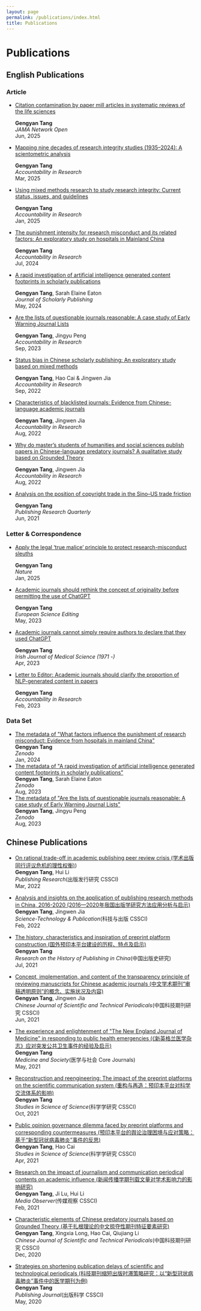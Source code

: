 ```yaml
---
layout: page
permalink: /publications/index.html
title: Publications
---
```


# Publications

## English Publications

### Article

- <div style="display: flex; align-items: center;">
    <a href="https://doi.org/10.1001/jamanetworkopen.2025.15160" target="_blank">Citation contamination by paper mill articles in systematic reviews of the life sciences</a>
    <div class="altmetric-embed" data-badge-type="donut" data-altmetric-id="178037931" style="margin-left: 10px;"></div>
  </div>
  
  **Gengyan Tang**  
  *JAMA Network Open*  
  Jun, 2025

<script type="text/javascript" src="https://d1bxh8uas1mnw7.cloudfront.net/assets/embed.js"></script>

- <div style="display: flex; align-items: center;">
    <a href="https://doi.org/10.1080/08989621.2025.2470860" target="_blank">Mapping nine decades of research integrity studies (1935–2024): A scientometric analysis</a>
    <div class="altmetric-embed" data-badge-type="donut" data-altmetric-id="175183133" style="margin-left: 10px;"></div>
  </div>
  
  **Gengyan Tang**  
  *Accountability in Research*  
  Mar, 2025

<script type="text/javascript" src="https://d1bxh8uas1mnw7.cloudfront.net/assets/embed.js"></script>

- <div style="display: flex; align-items: center;">
    <a href="https://doi.org/10.1080/08989621.2024.2449041" target="_blank">Using mixed methods research to study research integrity: Current status, issues, and guidelines</a>
    <div class="altmetric-embed" data-badge-type="donut" data-altmetric-id="172701067" style="margin-left: 10px;"></div>
  </div>
  
  **Gengyan Tang**  
  *Accountability in Research*  
  Jan, 2025

<script type="text/javascript" src="https://d1bxh8uas1mnw7.cloudfront.net/assets/embed.js"></script>

- <div style="display: flex; align-items: center;">
    <a href="https://doi.org/10.1080/08989621.2024.2377723" target="_blank">The punishment intensity for research misconduct and its related factors: An exploratory study on hospitals in Mainland China</a>
    <div class="altmetric-embed" data-badge-type="donut" data-altmetric-id="165394535" style="margin-left: 10px;"></div>
  </div>
  
  **Gengyan Tang**  
  *Accountability in Research*  
  Jul, 2024

<script type="text/javascript" src="https://d1bxh8uas1mnw7.cloudfront.net/assets/embed.js"></script>

- <div style="display: flex; align-items: center;">
    <a href="https://doi.org/10.3138/jsp-2023-0079" target="_blank">A rapid investigation of artificial intelligence generated content footprints in scholarly publications</a>
    <div class="altmetric-embed" data-badge-type="donut" data-altmetric-id="164455281" style="margin-left: 10px;"></div>
  </div>

  **Gengyan Tang**, Sarah Elaine Eaton  
  *Journal of Scholarly Publishing*  
  May, 2024

<script type="text/javascript" src="https://d1bxh8uas1mnw7.cloudfront.net/assets/embed.js"></script>

- <div style="display: flex; align-items: center;">
    <a href="https://doi.org/10.1080/08989621.2023.2261846" target="_blank">Are the lists of questionable journals reasonable: A case study of Early Warning Journal Lists</a>
    <div class="altmetric-embed" data-badge-type="donut" data-altmetric-id="154607337" style="margin-left: 10px;"></div>
  </div>

  **Gengyan Tang**, Jingyu Peng<br> 
  *Accountability in Research*  
  Sep, 2023

<script type="text/javascript" src="https://d1bxh8uas1mnw7.cloudfront.net/assets/embed.js"></script>

- <div style="display: flex; align-items: center;">
    <a href="https://doi.org/10.1080/08989621.2022.2117621" target="_blank">Status bias in Chinese scholarly publishing: An exploratory study based on mixed methods</a>
    <div class="altmetric-embed" data-badge-type="donut" data-altmetric-id="134953689" style="margin-left: 10px;"></div>
  </div>

  **Gengyan Tang**, Hao Cai & Jingwen Jia<br> 
  *Accountability in Research* <br> 
  Sep, 2022

<script type="text/javascript" src="https://d1bxh8uas1mnw7.cloudfront.net/assets/embed.js"></script>

- <div style="display: flex; align-items: center;">
    <a href="https://doi.org/10.1080/08989621.2022.2117621" target="_blank">Characteristics of blacklisted journals: Evidence from Chinese-language academic journals</a>
    <div class="altmetric-embed" data-badge-type="donut" data-altmetric-id="134014063" style="margin-left: 10px;"></div>
  </div>

  **Gengyan Tang**, Jingwen Jia <br>
  *Accountability in Research*  <br>
  Aug, 2022

<script type="text/javascript" src="https://d1bxh8uas1mnw7.cloudfront.net/assets/embed.js"></script>

- <div style="display: flex; align-items: center;">
    <a href="https://www.tandfonline.com/doi/full/10.1080/08989621.2021.1960164" target="_blank">Why do master’s students of humanities and social sciences publish papers in Chinese-language predatory journals? A qualitative study based on Grounded Theory</a>
    <div class="altmetric-embed" data-badge-type="donut" data-altmetric-id="110486589" style="margin-left: 10px;"></div>
  </div>

  **Gengyan Tang**, Jingwen Jia <br>
  *Accountability in Research*  <br>
  Aug, 2022

<script type="text/javascript" src="https://d1bxh8uas1mnw7.cloudfront.net/assets/embed.js"></script>

- <div style="display: flex; align-items: center;">
    <a href="https://doi.org/10.1007/s12109-020-09719-z" target="_blank">Analysis on the position of copyright trade in the Sino–US trade friction</a>
    <div class="altmetric-embed" data-badge-type="donut" data-altmetric-id="80780825" style="margin-left: 10px;"></div>
  </div>

  **Gengyan Tang**<br>
  *Publishing Research Quarterly*  <br>
  Jun, 2021

<script type="text/javascript" src="https://d1bxh8uas1mnw7.cloudfront.net/assets/embed.js"></script>

### Letter & Correspondence

- <div style="display: flex; align-items: center;">
    <a href="https://doi.org/10.1038/d41586-024-04230-3" target="_blank">Apply the legal ‘true malice’ principle to protect research-misconduct sleuths</a>
    <div class="altmetric-embed" data-badge-type="donut" data-altmetric-id="172541667" style="margin-left: 10px;"></div>
  </div>

  **Gengyan Tang**<br>
  *Nature*  <br>
  Jan, 2025

<script type="text/javascript" src="https://d1bxh8uas1mnw7.cloudfront.net/assets/embed.js"></script>

- <div style="display: flex; align-items: center;">
    <a href="https://doi.org/10.3897/ese.2023.e104148" target="_blank">Academic journals should rethink the concept of originality before permitting the use of ChatGPT</a>
    <div class="altmetric-embed" data-badge-type="donut" data-altmetric-id="151599564" style="margin-left: 10px;"></div>
  </div>

  **Gengyan Tang**<br>
  *European Science Editing*  <br>
  May, 2023

<script type="text/javascript" src="https://d1bxh8uas1mnw7.cloudfront.net/assets/embed.js"></script>

- <div style="display: flex; align-items: center;">
    <a href="https://doi.org/10.1007/s11845-023-03374-x" target="_blank">Academic journals cannot simply require authors to declare that they used ChatGPT</a>
    <div class="altmetric-embed" data-badge-type="donut" data-altmetric-id="145692212" style="margin-left: 10px;"></div>
  </div>

  **Gengyan Tang**<br>
  *Irish Journal of Medical Science (1971 -)*  <br>
  Apr, 2023

<script type="text/javascript" src="https://d1bxh8uas1mnw7.cloudfront.net/assets/embed.js"></script>

- <div style="display: flex; align-items: center;">
    <a href="https://doi.org/10.1080/08989621.2023.2180359" target="_blank">Letter to Editor: Academic journals should clarify the proportion of NLP-generated content in papers</a>
    <div class="altmetric-embed" data-badge-type="donut" data-altmetric-id="143145279" style="margin-left: 10px;"></div>
  </div>

  **Gengyan Tang**<br>
  *Accountability in Research*  <br>
  Feb, 2023

### Data Set
- [The metadata of "What factors influence the punishment of research misconduct: Evidence from hospitals in mainland China"](https://doi.org/10.5281/zenodo.10544715)<br>**Gengyan Tang**<br>*Zenodo*<br> Jan, 2024
- [The metadata of "A rapid investigation of artificial intelligence generated content footprints in scholarly publications"](https://doi.org/10.5281/zenodo.8227899)<br>**Gengyan Tang**, Sarah Elaine Eaton<br>*Zenodo*<br> Aug, 2023
- [The metadata of "Are the lists of questionable journals reasonable: A case study of Early Warning Journal Lists"](https://doi.org/10.5281/zenodo.8245329)<br>**Gengyan Tang**, Jingyu Peng<br>*Zenodo*<br> Aug, 2023

## Chinese Publications

- [On rational trade-off in academic publishing peer review crisis (学术出版同行评议危机的理性权衡)](https://d.wanfangdata.com.cn/periodical/cbfxyj202203011))<br>**Gengyan Tang**, Hui Li<br>*Publishing Research*(出版发行研究 CSSCI)<br> Mar, 2022

- [Analysis and insights on the application of publishing research methods in China, 2016-2020 (2016—2020年我国出版学研究方法应用分析与启示)](https://d.wanfangdata.com.cn/periodical/ChlQZXJpb2RpY2FsQ0hJTmV3UzIwMjQwNzA0Eg5ranljYjIwMjIwMjAyMBoIcjJ4bGE1eGE%3D)<br>**Gengyan Tang**, Jingwen Jia<br>*Science-Technology & Publication*(科技与出版 CSSCI)<br> Feb, 2022

- [The history, characteristics and inspiration of preprint platform construction (国外预印本平台建设的历程、特点及启示)](https://d.wanfangdata.com.cn/periodical/ChlQZXJpb2RpY2FsQ0hJTmV3UzIwMjQwNzA0EiNxa185MDBjYjc2ZjM1MDA0Nzg1YjI5NmU4N2E4OGQ2NGQ4YRoIcjJ4bGE1eGE%3D)<br>**Gengyan Tang**<br>*Research on the History of Publishing in China*(中国出版史研究)<br> Jul, 2021

- [Concept, implementation, and content of the transparency principle of reviewing manuscripts for Chinese academic journals (中文学术期刊“审稿透明原则”的概念、实施状况及内容)](https://d.wanfangdata.com.cn/periodical/ChlQZXJpb2RpY2FsQ0hJTmV3UzIwMjQwNzA0EhF6Z2tqcWt5ajIwMjEwNjAwNxoIcjJ4bGE1eGE%3D)<br>**Gengyan Tang**, Jingwen Jia<br>*Chinese Journal of Scientific and Technical Periodicals*(中国科技期刊研究 CSSCI)<br> Jun, 2021

- [The experience and enlightenment of "The New England Journal of Medicine" in responding to public health emergencies (《新英格兰医学杂志》应对突发公共卫生事件的经验及启示)](https://d.wanfangdata.com.cn/periodical/ChlQZXJpb2RpY2FsQ0hJTmV3UzIwMjQwNzA0Eg55eHlzaDIwMjEwNTAxNRoIcjJ4bGE1eGE%3D)<br>**Gengyan Tang**<br>*Medicine and Society*(医学与社会 Core Journals)<br> May, 2021

- [Reconstruction and reengineering: The impact of the preprint platforms on the scientific communication system (重构与再造：预印本平台对科学交流体系的影响)](https://d.wanfangdata.com.cn/periodical/kxxyj202110001)<br>**Gengyan Tang**<br>*Studies in Science of Science*(科学学研究 CSSCI)<br> Oct, 2021

- [Public opinion governance dilemma faced by preprint platforms and corresponding countermeasures (预印本平台的舆论治理困境与应对策略：基于“新型冠状病毒肺炎”事件的反思)](https://d.wanfangdata.com.cn/periodical/kxxyj202104002)<br>**Gengyan Tang**, Hao Cai<br>*Studies in Science of Science*(科学学研究 CSSCI)<br> Apr, 2021

- [Research on the impact of journalism and communication periodical contents on academic influence (新闻传播学期刊载文量对学术影响力的影响研究)](https://d.wanfangdata.com.cn/periodical/ChlQZXJpb2RpY2FsQ0hJTmV3UzIwMjQwNzA0Eg14d3R4MjAyMTAyMDE0GghyMnhsYTV4YQ%3D%3D)<br>**Gengyan Tang**, Ji Lu, Hui Li<br>*Media Observer*(传媒观察 CSSCI)<br> Feb, 2021

- [Characteristic elements of Chinese predatory journals based on Grounded Theory (基于扎根理论的中文掠夺性期刊特征要素研究)](https://d.wanfangdata.com.cn/periodical/ChlQZXJpb2RpY2FsQ0hJTmV3UzIwMjQwNzA0EhF6Z2tqcWt5ajIwMjAxMjAwMhoIcjJ4bGE1eGE%3D)<br>**Gengyan Tang**, Xingxia Long, Hao Cai, Qiujiang Li<br>*Chinese Journal of Scientific and Technical Periodicals*(中国科技期刊研究 CSSCI)<br> Dec, 2020

- [Strategies on shortening publication delays of scientific and technological periodicals (科技期刊缩短出版时滞策略研究：以“新型冠状病毒肺炎”事件中的医学期刊为例)](https://d.wanfangdata.com.cn/periodical/cbkx202003011)<br>**Gengyan Tang**<br>*Publishing Journal*(出版科学 CSSCI)<br> May, 2020
